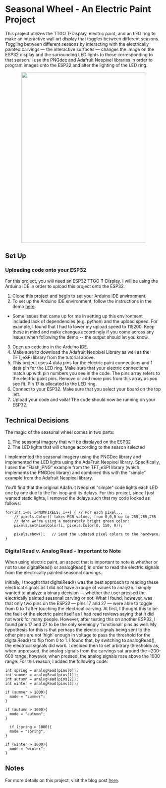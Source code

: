 # Seasonal Wheel - An Electric Paint Project
This project utilizes the TTGO T-Display, electric paint, and an LED ring to make an interactive wall art display that toggles between different seasons. Toggling between different seasons by interacting with the electrically painted carvings — the interactive surfaces — changes the image on the ESP32 display and the surrounding LED lights to those corresponding to that season. I use the PNGdec and Adafruit Neopixel libraries in order to program images onto the ESP32 and alter the lighting of the LED ring.
<p align="center"><img src="./seasonal-wheel.jpeg" width="400" height="550" /></p>

## Set Up

### Uploading code onto your ESP32
For this project, you will need an ESP32 TTGO T-Display. I will be using the Arduino IDE in order to upload this project onto the ESP32. 

1. Clone this project and begin to set your Arduino IDE environment.
2. To set up the Arduino IDE environment, follow the instructions in the demo [here](https://www.youtube.com/watch?v=adLUgmCJKnM).
- Some issues that came up for me in setting up this environment included lack of dependencies (e.g. python) and the upload speed. For example, I found that I had to lower my upload speed to 115200. Keep these in mind and make changes accordingly if you come across any issues when following the demo -- the output should let you know.
3. Open up code.ino in the Arduino IDE.
4. Make sure to download the Adafruit Neopixel Library as well as the TFT_eSPI library from the tutorial above.
5. This project uses 4 data pins for the electric paint connections and 1 data pin for the LED ring. Make sure that your electric connections match up with pin numbers you see in the code. The pins array refers to the electric paint pins. Remove or add more pins from this array as you see fit. Pin 17 is allocated to the LED ring.
6. Connect to your ESP32. Make sure that you select your board on the top left. 
7. Upload your code and voilà! The code should now be running on your ESP32.

## Technical Decisions
The magic of the seasonal wheel comes in two parts: 

1. The seasonal imagery that will be displayed on the ESP32
2. The LED lights that will change according to the season selected

I implemented the seasonal imagery using the PNGDec library and implemented the LED lights using the AdaFruit Neopixel library. Specifically, I used the “Flash_PNG” example from the TFT_eSPI library (which implements the PNGDec library) and combined this with the “simple” example from the Adafruit Neopixel library. 

You’ll find that the original Adafruit Neopixel “simple” code lights each LED one by one due to the for-loop and its delays. For this project, since I just wanted static lights, I removed the delays such that my code looked as follows:
```
for(int i=0; i<NUMPIXELS; i++) { // For each pixel...
    // pixels.Color() takes RGB values, from 0,0,0 up to 255,255,255
    // Here we're using a moderately bright green color:
    pixels.setPixelColor(i, pixels.Color(0, 150, 0));

    pixels.show();   // Send the updated pixel colors to the hardware.
}
```
### Digital Read v. Analog Read - Important to Note
When using electric paint, an aspect that is important to note is whether or not to use digitalRead() or analogRead() in order to read the electric signals from the electrically painted seasonal carvings.

Initially, I thought that digitalRead() was the best approach to reading these electrical signals as I did not have a range of values to analyze. I simply wanted to analyze a binary decision — whether the user pressed the electrically painted seasonal carving or not. What I found, however, was that only two pins on the ESP32 — pins 17 and 27 — were able to toggle from 0 to 1 after touching the electrical carving. At first, I thought this to be the fault of the electric paint itself as I had read reviews saying that it did not work for many people. However, after testing this on another ESP32, I found pins 17 and 27 to be the only seemingly ‘functional’ pins as well. My hypothesis for this is that perhaps the electric signals being sent to the other pins are not ‘high’ enough in voltage to pass the threshold for the digitalRead() to flip from 0 to 1. I found that, by switching to analogRead(), the electrical signals did work. I decided then to set arbitrary thresholds as, when unpressed, the analog signals from the carvings sat around the ~200-600 range, however, when pressed, the analog signals rose above the 1000 range. For this reason, I added the following code:
```
int spring = analogRead(pins[0]);
int summer = analogRead(pins[1]);
int autumn = analogRead(pins[2]);
int winter = analogRead(pins[3]);

if (summer > 1000){
  mode = "summer";
}

if (autumn > 1000){
  mode = "autumn";
}

  if (spring > 1000){
  mode = "spring";
}

if (winter > 1000){
  mode = "winter";
}
```
## Notes
For more details on this project, visit the blog post [here](https://pitch-koala-3bc.notion.site/Seasonal-Wheel-An-Electric-Paint-Project-5f72cab7795a497ca9200ef645dc174c).

